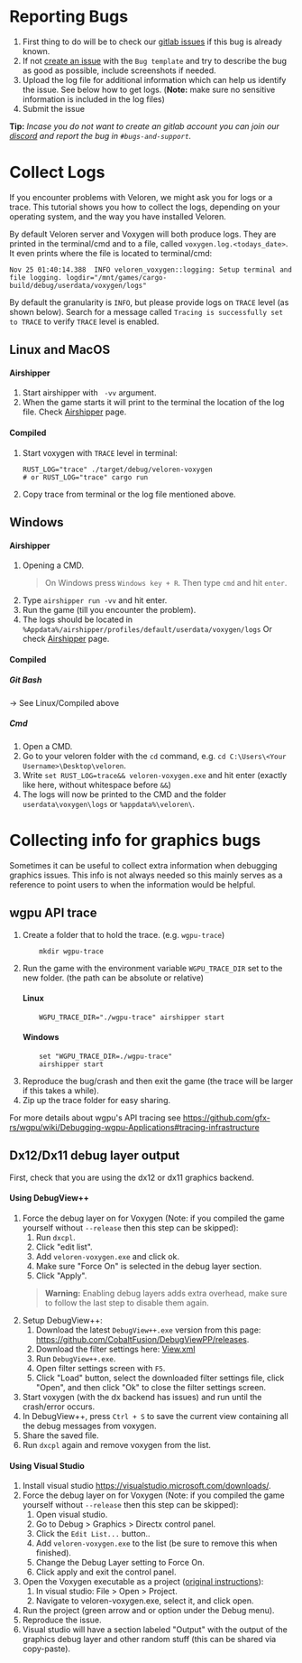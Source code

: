# Reporting Bugs

1. First thing to do will be to check our [gitlab issues](https://gitlab.com/veloren/veloren/issues) if this bug is already known.
2. If not [create an issue](https://gitlab.com/veloren/veloren/issues/new?issue%5Bassignee_id%5D=&issue%5Bmilestone_id%5D=) with the `Bug template` and try to describe the bug as good as possible, include screenshots if needed.
3. Upload the log file for additional information which can help us identify the issue. See below how to get logs.
   (**Note:** make sure no sensitive information is included in the log files)
4. Submit the issue

**Tip:** _Incase you do not want to create an gitlab account you can join our [discord](https://discord.gg/BvQuGze)
and report the bug in `#bugs-and-support`._

# Collect Logs

If you encounter problems with Veloren, we might ask you for logs or a trace.
This tutorial shows you how to collect the logs, depending on your operating system, and the way you have installed Veloren.

By default Veloren server and Voxygen will both produce logs.
They are printed in the terminal/cmd and to a file, called `voxygen.log.<todays_date>`. It even prints where the file is located to terminal/cmd:
```
Nov 25 01:40:14.388  INFO veloren_voxygen::logging: Setup terminal and file logging. logdir="/mnt/games/cargo-build/debug/userdata/voxygen/logs"
```

By default the granularity is `INFO`, but please provide logs on `TRACE` level (as shown below).
Search for a message called `Tracing is successfully set to TRACE` to verify `TRACE` level is enabled.

## Linux and MacOS

#### Airshipper

1. Start airshipper with ` -vv` argument.
2. When the game starts it will print to the terminal the location of the log file.
   Check [Airshipper](airshipper.md) page.

#### Compiled

1. Start voxygen with `TRACE` level in terminal:
    ```
    RUST_LOG="trace" ./target/debug/veloren-voxygen
    # or RUST_LOG="trace" cargo run
    ```
2. Copy trace from terminal or the log file mentioned above.

## Windows

#### Airshipper

1. Opening a CMD.
   > On Windows press `Windows key + R`. Then type `cmd` and hit `enter`.
2. Type `airshipper run -vv` and hit enter.
3. Run the game (till you encounter the problem).
4. The logs should be located in `%Appdata%/airshipper/profiles/default/userdata/voxygen/logs`
   Or check [Airshipper](airshipper.md) page.
#### Compiled

##### Git Bash
-> See Linux/Compiled above

##### Cmd

1. Open a CMD.
2. Go to your veloren folder with the `cd` command, e.g. `cd C:\Users\<Your Username>\Desktop\veloren`.
3. Write `set RUST_LOG=trace&& veloren-voxygen.exe` and hit enter (exactly like here, without whitespace before `&&`)
4. The logs will now be printed to the CMD and the folder `userdata\voxygen\logs` or `%appdata%\veloren\`.

# Collecting info for graphics bugs

Sometimes it can be useful to collect extra information when debugging graphics issues. This info is not always needed so this mainly serves as a reference to point users to when the information would be helpful.

## wgpu API trace

1. Create a folder that to hold the trace. (e.g. `wgpu-trace`)
    ```shell
        mkdir wgpu-trace
    ```
2. Run the game with the environment variable `WGPU_TRACE_DIR` set to the new folder.
    (the path can be absolute or relative)
    #### Linux
    ```shell
        WGPU_TRACE_DIR="./wgpu-trace" airshipper start
    ```
    #### Windows
    ```shell
        set "WGPU_TRACE_DIR=./wgpu-trace"
        airshipper start
    ```
3. Reproduce the bug/crash and then exit the game (the trace will be larger if this takes a while).
4. Zip up the trace folder for easy sharing.

For more details about wgpu's API tracing see <https://github.com/gfx-rs/wgpu/wiki/Debugging-wgpu-Applications#tracing-infrastructure>

## Dx12/Dx11 debug layer output

First, check that you are using the dx12 or dx11 graphics backend.

#### Using DebugView++

1. Force the debug layer on for Voxygen (Note: if you compiled the game yourself without `--release` then this step can be skipped):
    1. Run `dxcpl`.
    2. Click "edit list".
    3. Add `veloren-voxygen.exe` and click ok.
    4. Make sure "Force On" is selected in the debug layer section.
    5. Click "Apply".
    > **Warning:** Enabling debug layers adds extra overhead, make sure to follow the last step to
    disable them again.
2. Setup DebugView++:
    1. Download the latest `DebugView++.exe` version from this page: <https://github.com/CobaltFusion/DebugViewPP/releases>.
    2. Download the filter settings here: <a href="assets/debugview++/View.xml" download="View.xml">View.xml</a>
    3. Run `DebugView++.exe`.
    4. Open filter settings screen with `F5`.
    5. Click "Load" button, select the downloaded filter settings file, click "Open", and then
       click "Ok" to close the filter settings screen.
3. Start voxygen (with the dx backend has issues) and run until the crash/error occurs.
4. In DebugView++, press `Ctrl + S` to save the current view containing all the debug messages from
   voxygen.
5. Share the saved file.
6. Run `dxcpl` again and remove voxygen from the list.

#### Using Visual Studio

1. Install visual studio <https://visualstudio.microsoft.com/downloads/>.
2. Force the debug layer on for Voxygen (Note: if you compiled the game yourself without `--release` then this step can be skipped):
    1. Open visual studio.
    2. Go to Debug > Graphics > Directx control panel.
    3. Click the `Edit List...` button..
    4. Add `veloren-voxygen.exe` to the list (be sure to remove this when finished).
    5. Change the Debug Layer setting to Force On.
    6. Click apply and exit the control panel.
3. Open the Voxygen executable as a project ([original instructions](https://docs.microsoft.com/en-us/visualstudio/debugger/how-to-debug-an-executable-not-part-of-a-visual-studio-solution?view=vs-2019#to-create-a-new-exe-project-for-an-existing-app)):
    1. In visual studio: File > Open > Project.
    2. Navigate to veloren-voxygen.exe, select it, and click open.
4. Run the project (green arrow and or option under the Debug menu).
5. Reproduce the issue.
6. Visual studio will have a section labeled "Output" with the output of the graphics debug layer and other random stuff (this can be shared via copy-paste).
